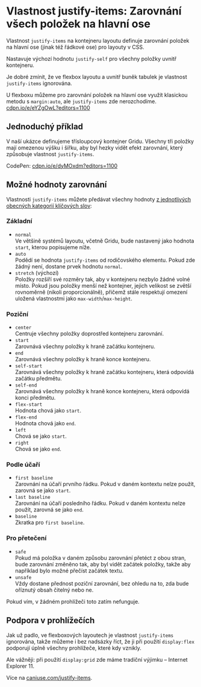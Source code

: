 # Vlastnost justify-items: Zarovnání všech položek na hlavní ose

Vlastnost `justify-items` na kontejneru layoutu definuje zarovnání položek na hlavní ose (jinak též řádkové ose) pro layouty v CSS.

Nastavuje výchozí hodnotu `justify-self` pro všechny položky uvnitř kontejneru.

<!-- TODO obrázkové schéma: co a kde se zarovnává -->

Je dobré zmínit, že ve flexbox layoutu a uvnitř buněk tabulek je vlastnost `justify-items` ignorována.

U flexboxu můžeme pro zarovnání položek na hlavní ose využít klasickou metodu s `margin:auto`, ale `justify-items` zde nerozchodíme. [cdpn.io/e/eYZgOwL?editors=1100](https://codepen.io/machal/pen/eYZgOwL?editors=1100)

## Jednoduchý příklad

V naší ukázce definujeme třísloupcový kontejner Gridu. Všechny tři položky mají omezenou výšku i šířku, aby byl hezky vidět efekt zarovnání, který způsobuje vlastnost `justify-items`.

CodePen: [cdpn.io/e/dyMOxdm?editors=1100](https://codepen.io/machal/pen/dyMOxdm?editors=1100)

## Možné hodnoty zarovnání

<!-- TODO obrázkové schéma pro  základní hodnoty v Gridu podle CodePenu -->

Vlastnosti `justify-items` můžete předávat všechny hodnoty [z jednotlivých obecných kategorií klíčových slov](css-box-alignment.md#typy-klicova-slova):

### Základní

- `normal`  
  Ve většině systémů layoutu, včetně Gridu, bude nastavený jako hodnota `start`, kterou popisujeme níže.
- `auto`  
  Podědí se hodnota `justify-items` od rodičovského elementu. Pokud zde žádný není, dostane prvek hodnotu `normal`.
- `stretch` (výchozí)  
  Položky rozšíří své rozměry tak, aby v kontejneru nezbylo žádné volné místo. Pokud jsou položky menší než kontejner, jejich velikost se zvětší rovnoměrně (nikoli proporcionálně), přičemž stále respektují omezení uložená vlastnostmi jako `max-width`/`max-height`.

### Poziční

- `center`  
  Centruje všechny položky doprostřed kontejneru zarovnání.
- `start`  
  Zarovnává všechny položky k hraně začátku kontejneru.
- `end`  
  Zarovnává všechny položky k hraně konce kontejneru.
- `self-start`  
  Zarovnává všechny položky k hraně začátku kontejneru, která odpovídá začátku předmětu.
- `self-end`  
  Zarovnává všechny položky k hraně konce kontejneru, která odpovídá konci předmětu.
- `flex-start`  
  Hodnota chová jako `start`.
- `flex-end`  
  Hodnota chová jako `end`.
- `left`  
  Chová se jako `start`.
- `right`  
  Chová se jako `end`.

### Podle účaří

- `first baseline`  
  Zarovnání na účaří prvního řádku. Pokud v daném kontextu nelze použít, zarovná se jako `start`.
- `last baseline`  
  Zarovnání na účaří posledního řádku. Pokud v daném kontextu nelze použít, zarovná se jako `end`.
- `baseline`  
  Zkratka pro `first baseline`.

### Pro přetečení

- `safe`  
  Pokud má položka v daném způsobu zarovnání přetéct z obou stran, bude zarovnání změněno tak, aby byl vidět začátek položky, takže aby například bylo možné přečíst začátek textu.
- `unsafe`  
  Vždy dostane přednost poziční zarovnání, bez ohledu na to, zda bude oříznutý obsah čitelný nebo ne.  

Pokud vím, v žádném prohlížeči toto zatím nefunguje.

## Podpora v prohlížečích

Jak už padlo, ve flexboxových layoutech je vlastnost `justify-items` ignorována, takže můžeme i bez nadsázky říct, že ji při použití `display:flex` podporují úplně všechny prohlížeče, které kdy vznikly.

Ale vážněji: při použití `display:grid` zde máme tradiční výjimku – Internet Explorer 11.

Více na [caniuse.com/justify-items](https://caniuse.com/#search=justify-items).
